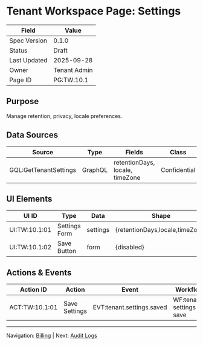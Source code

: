 # Tenant Workspace Page: Settings

| Field | Value |
|-------|-------|
| Spec Version | 0.1.0 |
| Status | Draft |
| Last Updated | 2025-09-28 |
| Owner | Tenant Admin |
| Page ID | PG:TW:10.1 |

## Purpose

Manage retention, privacy, locale preferences.

## Data Sources

| Source | Type | Fields | Class | PII | Notes |
|--------|------|--------|-------|-----|-------|
| GQL:GetTenantSettings | GraphQL | retentionDays, locale, timeZone | Confidential | N | |

## UI Elements

| UI ID | Type | Data | Shape | Class | PII | Notes |
|-------|------|------|-------|-------|-----|-------|
| UI:TW:10.1:01 | Settings Form | settings | {retentionDays,locale,timeZone} | Confidential | N | |
| UI:TW:10.1:02 | Save Button | form | {disabled} | Internal | N | Validation |

## Actions & Events

| Action ID | Action | Event | Workflow |
|-----------|--------|-------|----------|
| ACT:TW:10.1:01 | Save Settings | EVT:tenant.settings.saved | WF:tenant-settings-save |

---
Navigation: [Billing](tw_pg_09_1_billing.md) | Next: [Audit Logs](tw_pg_11_1_audit_logs.md)
